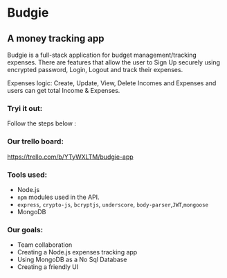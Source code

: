 # Budgie
## A money tracking app

Budgie is a full-stack application for budget management/tracking expenses.
There are features that allow the user to Sign Up securely using encrypted password, Login, Logout and track their expenses.

Expenses logic: Create, Update, View, Delete Incomes and Expenses and users can get total Income & Expenses.
### <a name="run-the-app"></a>Tryi it out:
Follow the steps below :

### <a name="card-wall"></a> Our trello board:
https://trello.com/b/YTyWXLTM/budgie-app

### <a name="tools"></a> Tools used:

* Node.js
* `npm` modules used in the API.
 * `express`, `crypto-js`, `bcryptjs`, `underscore`, `body-parser`,`JWT`,`mongoose`
* MongoDB

### <a name="our-goals"></a> Our goals:
* Team collaboration
* Creating a Node.js expenses tracking app
* Using MongoDB as a No Sql Database
* Creating a friendly UI 

